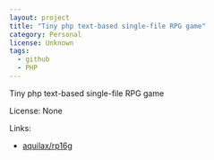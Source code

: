 ```yaml
---
layout: project
title: "Tiny php text-based single-file RPG game"
category: Personal
license: Unknown
tags:
  - github
  - PHP
---
```


Tiny php text-based single-file RPG game

License: None

Links:

* [aquilax/rp16g](https://github.com/aquilax/rp16g)
